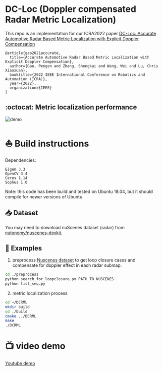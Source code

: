 # DC-Loc (Doppler compensated Radar Metric Localization)
 This repo is an implementation for our ICRA2022 paper [DC-Loc: Accurate Automotive Radar Based Metric Localization with Explicit Doppler Compensation](https://arxiv.org/abs/2112.14887)
```
@article{gao2021accurate,
  title={Accurate Automotive Radar Based Metric Localization with Explicit Doppler Compensation},
  author={Gao, Pengen and Zhang, Shengkai and Wang, Wei and Lu, Chris Xiaoxuan},
  booktitle={2022 IEEE International Conference on Robotics and Automation (ICRA)},
  year={2022},
  organization={IEEE}  
}
```
## :octocat: Metric localization performance 
![demo](demo.gif)


# :boat: Build instructions 
Dependencies:
```
Eigen 3.3
OpenCV 3.4
Ceres 1.14
Sophus 1.0
```
Note: this code has been build and tested on Ubuntu 18.04, but it should compile for newer versions of Ubuntu.

## 📥 Dataset 
You may need to download nuScenes dataset (radar) from [nutonomy/nuscenes-devkit](https://github.com/nutonomy/nuscenes-devkit).

## :taxi: Examples 

1. preprocess [Nuscenes dataset](https://www.nuscenes.org/) to get loop closure cases and compensate for doppler effect in each radar submap.
```bash
cd ./preprocess
python search_for_loopclosure.py PATH_TO_NUSCENES
python list_seq.py
```
2. metric localization process
```bash
cd ~/DCRML
mkdir build
cd ./build
cmake ../DCRML
make
./DCRML
```

# 📺 video demo 
 [Youtube demo](https://www.youtube.com/watch?v=FHUWfai00HM&ab_channel=PengenGao)
